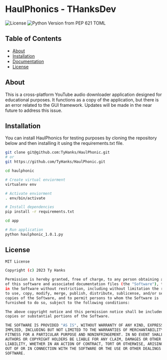 # HaulPhonics - THanksDev

![License](https://img.shields.io/pypi/l/your-package-name) ![Python Version from PEP 621 TOML](https://img.shields.io/python/required-version-toml?tomlFilePath=https%3A%2F%2Fraw.githubusercontent.com%2FTyHanks%2Fosf-hackathon-api%2Fmain%2Fpyproject.toml)

## Table of Contents

- [About](#about)
- [Installation](#installation)
- [Documentation](#documentation)
- [License](#license)

## About

This is a cross-platform YouTube audio downloader application designed for educational purposes. It functions as a copy of the application, but there is an error related to the GUI framework. Updates will be made in the near future to address this issue.

## Installation

You can install HaulPhonics for testing purposes by cloning the repository below and then installing it using the requirements.txt file.

```bash
git clone git@github.com:TyHanks/HaulPhonic.git
# or
git https://github.com/TyHanks/HaulPhonic.git

cd haulphonic

# Create virtual enviorment
virtualenv env

# Activate enviorment
. env/bin/activate

# Install dependencies
pip install -r requirements.txt

cd app

# Run application
python haulphonic_1.0.1.py
```

## License

```bash
MIT License

Copyright (c) 2023 Ty Hanks

Permission is hereby granted, free of charge, to any person obtaining a copy
of this software and associated documentation files (the "Software"), to deal
in the Software without restriction, including without limitation the rights
to use, copy, modify, merge, publish, distribute, sublicense, and/or sell
copies of the Software, and to permit persons to whom the Software is
furnished to do so, subject to the following conditions:

The above copyright notice and this permission notice shall be included in all
copies or substantial portions of the Software.

THE SOFTWARE IS PROVIDED "AS IS", WITHOUT WARRANTY OF ANY KIND, EXPRESS OR
IMPLIED, INCLUDING BUT NOT LIMITED TO THE WARRANTIES OF MERCHANTABILITY,
FITNESS FOR A PARTICULAR PURPOSE AND NONINFRINGEMENT. IN NO EVENT SHALL THE
AUTHORS OR COPYRIGHT HOLDERS BE LIABLE FOR ANY CLAIM, DAMAGES OR OTHER
LIABILITY, WHETHER IN AN ACTION OF CONTRACT, TORT OR OTHERWISE, ARISING FROM,
OUT OF OR IN CONNECTION WITH THE SOFTWARE OR THE USE OR OTHER DEALINGS IN THE
SOFTWARE.
```
